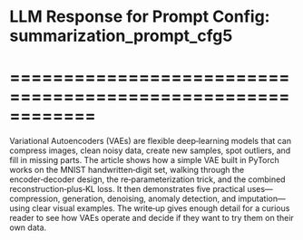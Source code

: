# LLM Response for Prompt Config: summarization_prompt_cfg5
# ============================================================

Variational Autoencoders (VAEs) are flexible deep‑learning models that can compress images, clean noisy data, create new samples, spot outliers, and fill in missing parts. The article shows how a simple VAE built in PyTorch works on the MNIST handwritten‑digit set, walking through the encoder‑decoder design, the re‑parameterization trick, and the combined reconstruction‑plus‑KL loss. It then demonstrates five practical uses—compression, generation, denoising, anomaly detection, and imputation—using clear visual examples. The write‑up gives enough detail for a curious reader to see how VAEs operate and decide if they want to try them on their own data.